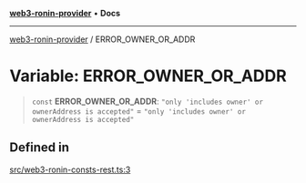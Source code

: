[**web3-ronin-provider**](../README.md) • **Docs**

***

[web3-ronin-provider](../globals.md) / ERROR\_OWNER\_OR\_ADDR

# Variable: ERROR\_OWNER\_OR\_ADDR

> `const` **ERROR\_OWNER\_OR\_ADDR**: `"only 'includes owner' or ownerAddress is accepted"` = `"only 'includes owner' or ownerAddress is accepted"`

## Defined in

[src/web3-ronin-consts-rest.ts:3](https://github.com/chuacw/web3-ronin-provider/blob/5334d3e4a39d6911ce4028a880b09b3429564837/src/web3-ronin-consts-rest.ts#L3)
